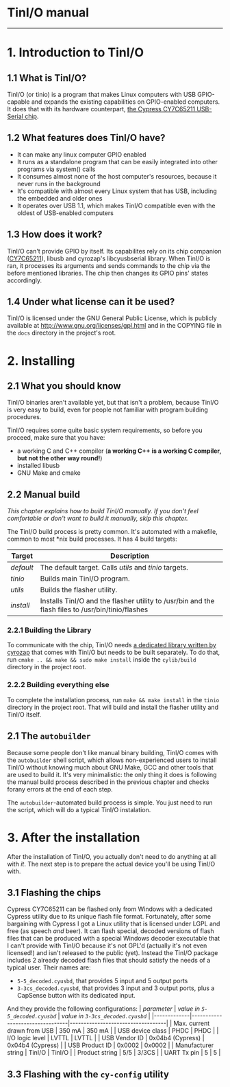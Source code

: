 # TinI/O manual

--------------------------------------------------------------------------------

# 1. Introduction to TinI/O

## 1.1 What is TinI/O?

TinI/O (or tinio) is a program that makes Linux computers with USB GPIO-capable and expands the existing capabilities on GPIO-enabled computers. It does that with its hardware counterpart, [the Cypress CY7C65211 USB-Serial chip][chip].

## 1.2 What features does TinI/O have?

-   It can make any linux computer GPIO enabled
-   It runs as a standalone program that can be easily integrated into other programs via system() calls
-   It consumes almost none of the host computer's resources, because it never runs in the background
-   It's compatible with almost every Linux system that has USB, including the embedded and older ones
-   It operates over USB 1.1, which makes TinI/O compatible even with the oldest of USB-enabled computers

## 1.3 How does it work?

TinI/O can't provide GPIO by itself. Its capabilites rely on its chip companion ([CY7C65211][chip]), libusb and cyrozap's libcyusbserial library. When TinI/O is ran, it processes its arguments and sends commands to the chip via the before mentioned libraries. The chip then changes its GPIO pins' states accordingly.

## 1.4 Under what license can it be used?

TinI/O is licensed under the GNU General Public License, which is publicly available at <http://www.gnu.org/licenses/gpl.html> and in the COPYING file in the `docs` directory in the project's root.

# 2. Installing

## 2.1 What you should know

TinI/O binaries aren't available yet, but that isn't a problem, because TinI/O is very easy to build, even for people not familiar with program building procedures.

TinI/O requires some quite basic system requirements, so before you proceed, make sure that you have:

-   a working C and C++ compiler (**a working C++ is a working C compiler, but not the other way round!**)
-   installed libusb
-   GNU Make and cmake

## 2.2 Manual build

_This chapter explains how to build TinI/O manually. If you don't feel comfortable or don't want to build it manually, skip this chapter._

The TinI/O build process is pretty common. It's automated with a makefile, common to most *nix build processes. It has 4 build targets:

| **Target** | **Description** |
| -----------| ----------------|
| _default_ | The default target. Calls _utils_ and _tinio_ targets. |
| _tinio_   | Builds main TinI/O program. |
| _utils_   | Builds the flasher utility. |
| _install_ | Installs TinI/O and the flasher utility to /usr/bin and the flash files to /usr/bin/tinio/flashes |

### 2.2.1 Building the Library

To communicate with the chip, TinI/O needs [a dedicated library written by cyrozap][cylib] that comes with TinI/O but needs to be built separately. To do that, run `cmake .. && make && sudo make install` inside the `cylib/build` directory in the project root.

### 2.2.2 Building everything else

To complete the installation process, run `make && make install` in the `tinio` directory in the project root. That will build and install the flasher utility and TinI/O itself.

## 2.1 The `autobuilder`

Because some people don't like manual binary building, TinI/O comes with the `autobuilder` shell script, which allows non-experienced users to install TinI/O without knowing much about GNU Make, GCC and other tools that are used to build it. It's very minimalistic: the only thing it does is following the manual build process described in the previous chapter and checks forany errors at the end of each step.

The `autobuilder`-automated build process is simple. You just need to run the script, which will do a typical TinI/O instalation.

# 3. After the installation

After the installation of TinI/O, you actually don't need to do anything at all with _it_. The next step is to prepare the actual device you'll be using TinI/O with.

## 3.1 Flashing the chips

Cypress CY7C65211 can be flashed only from Windows with a dedicated Cypress utility due to its unique flash file format. Fortunately, after some bargaining with Cypress I got a Linux utility that is licensed under LGPL and free (as speech _and_ beer). It can flash special, decoded versions of flash files that can be produced with a special Windows decoder executable that I can't provide with TinI/O because it's not GPL'd (actually it's not even licensed!) and isn't released to the public (yet). Instead the TinI/O package includes 2 already decoded flash files that should satisfy the needs of a typical user. Their names are:

-   `5-5_decoded.cyusbd`, that provides 5 input and 5 output ports
-   `3-3cs_decoded.cyusbd`, that provides 3 input and 3 output ports, plus a CapSense button with its dedicated input.

And they provide the following configurations:
| _parameter_ | _value in `5-5_decoded.cyusbd`_ | _value in `3-3cs_decoded.cyusbd`_ |
|-------------|---------------------------------|-----------------------------------|
| Max. current drawn from USB | 350 mA | 350 mA |
| USB device class | PHDC | PHDC |
| I/O logic level | LVTTL | LVTTL |
| USB Vendor ID | 0x04b4 (Cypress) | 0x04b4 (Cypress) |
| USB Product ID | 0x0002 | 0x0002 |
| Manufacturer string | TinI/O | TinI/O |
| Product string | 5/5 | 3/3CS |
| UART Tx pin | 5 | 5 |

## 3.3 Flashing with the `cy-config` utility

[chip]: http://www.cypress.com/part/cy7c65211-24ltxi
[cylib]: http://github.com/cyrozap/libcyusbserial
